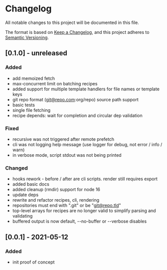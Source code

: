 # Changelog
All notable changes to this project will be documented in this file.

The format is based on [Keep a Changelog](https://keepachangelog.com/en/1.0.0/),
and this project adheres to [Semantic Versioning](https://semver.org/spec/v2.0.0.html).

<!-- 
## [version] - date
### Added
### Fixed
### Changed
### Removed
-->

## [0.1.0] - unreleased
### Added
 - add memoized fetch
 - max-concurrent limit on batching recipes
 - added support for multiple template handlers for file names or template keys
 - git repo format (git@repo.com:org/repo) source path support
 - basic tests
 - single file fetching
 - recipe depends: wait for completion and circular dep validation
### Fixed
 - recursive was not triggered after remote prefetch
 - cli was not logging help message (use logger for debug, not error / info / warn)
 - in verbose mode, script stdout was not being printed
### Changed
 - hooks rework - before / after are cli scripts. render still requires export
 - added basic docs
 - added cleanup (rmdir) support for node 16
 - update deps
 - rewrite and refactor recipes, cli, rendering
 - repositories must end with ".git" or be "git@repo.tld"
 - top-level arrays for recipes are no longer valid to simplify parsing and validating
 - buffered output is now default, --no-buffer or --verbose disables

## [0.0.1] - 2021-05-12
### Added
- init proof of concept
